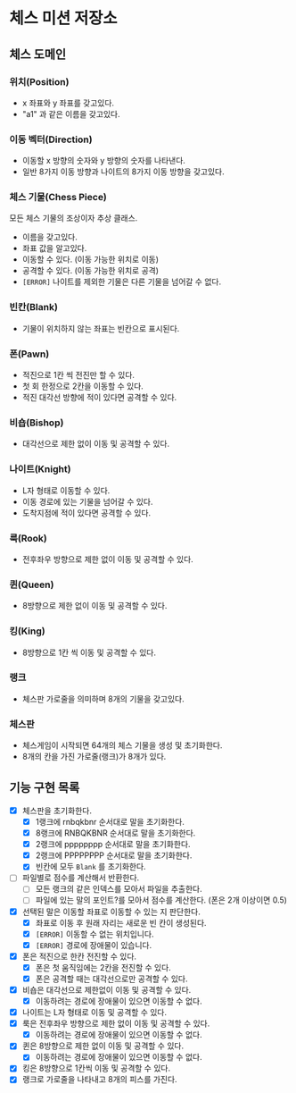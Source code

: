 # 체스 미션 저장소

## 체스 도메인

### 위치(Position)

- x 좌표와 y 좌표를 갖고있다.
- "a1" 과 같은 이름을 갖고있다.

### 이동 벡터(Direction)

- 이동할 x 방향의 숫자와 y 방향의 숫자를 나타낸다.
- 일반 8가지 이동 방향과 나이트의 8가지 이동 방향을 갖고있다.

### 체스 기물(Chess Piece)

모든 체스 기물의 조상이자 추상 클래스.

- 이름을 갖고있다.
- 좌표 값을 알고있다.
- 이동할 수 있다. (이동 가능한 위치로 이동)
- 공격할 수 있다. (이동 가능한 위치로 공격)
- `[ERROR]` 나이트를 제외한 기물은 다른 기물을 넘어갈 수 없다.

### 빈칸(Blank)

- 기물이 위치하지 않는 좌표는 빈칸으로 표시된다.

### 폰(Pawn)

- 적진으로 1칸 씩 전진만 할 수 있다.
- 첫 회 한정으로 2칸을 이동할 수 있다.
- 적진 대각선 방향에 적이 있다면 공격할 수 있다.

### 비숍(Bishop)

- 대각선으로 제한 없이 이동 및 공격할 수 있다.

### 나이트(Knight)

- L자 형태로 이동할 수 있다.
- 이동 경로에 있는 기물을 넘어갈 수 있다.
- 도착지점에 적이 있다면 공격할 수 있다.

### 룩(Rook)

- 전후좌우 방향으로 제한 없이 이동 및 공격할 수 있다.

### 퀸(Queen)

- 8방향으로 제한 없이 이동 및 공격할 수 있다.

### 킹(King)

- 8방향으로 1칸 씩 이동 및 공격할 수 있다.

### 랭크

- 체스판 가로줄을 의미하며 8개의 기물을 갖고있다.

### 체스판

- 체스게임이 시작되면 64개의 체스 기물을 생성 및 초기화한다.
- 8개의 칸을 가진 가로줄(랭크)가 8개가 있다.

## 기능 구현 목록

- [x]  체스판을 초기화한다.
    - [x]  1랭크에 rnbqkbnr 순서대로 말을 초기화한다.
    - [x]  8랭크에 RNBQKBNR 순서대로 말을 초기화한다.
    - [x]  2랭크에 pppppppp 순서대로 말을 초기화한다.
    - [x]  2랭크에 PPPPPPPP 순서대로 말을 초기화한다.
    - [x]  빈칸에 모두 `Blank` 를 초기화한다.
- [ ]  파일별로 점수를 계산해서 반환한다.
    - [ ]  모든 랭크의 같은 인덱스를 모아서 파일을 추출한다.
    - [ ]  파일에 있는 말의 포인트?를 모아서 점수를 계산한다. (폰은 2개 이상이면 0.5)
- [x]  선택된 말은 이동할 좌표로 이동할 수 있는 지 판단한다.
    - [x]  좌표로 이동 후 원래 자리는 새로운 빈 칸이 생성된다.
    - [x]  `[ERROR]` 이동할 수 없는 위치입니다.
    - [x]  `[ERROR]` 경로에 장애물이 있습니다.
- [x]  폰은 적진으로 한칸 전진할 수 있다.
    - [x]  폰은 첫 움직임에는 2칸을 전진할 수 있다.
    - [x]  폰은 공격할 때는 대각선으로만 공격할 수 있다.
- [x]  비숍은 대각선으로 제한없이 이동 및 공격할 수 있다.
    - [x]  이동하려는 경로에 장애물이 있으면 이동할 수 없다.
- [x]  나이트는 L자 형태로 이동 및 공격할 수 있다.
- [x]  룩은 전후좌우 방향으로 제한 없이 이동 및 공격할 수 있다.
    - [x]  이동하려는 경로에 장애물이 있으면 이동할 수 없다.
- [x]  퀸은 8방향으로 제한 없이 이동 및 공격할 수 있다.
    - [x]  이동하려는 경로에 장애물이 있으면 이동할 수 없다.
- [x]  킹은 8방향으로 1칸씩 이동 및 공격할 수 있다.
- [x]  랭크로 가로줄을 나타내고 8개의 피스를 가진다.
